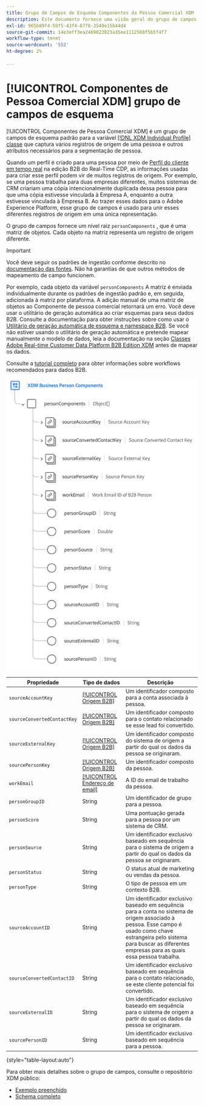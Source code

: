 ```yaml
---
title: Grupo de Campos de Esquema Componentes da Pessoa Comercial XDM
description: Este documento fornece uma visão geral do grupo de campos Componentes de pessoa comercial do XDM.
exl-id: 965b89f4-59f5-43f4-8778-3549e15b44d4
source-git-commit: 14e3eff3ea2469023823a35ee1112568f5b5f4f7
workflow-type: tm+mt
source-wordcount: '552'
ht-degree: 2%

---
```


# [!UICONTROL Componentes de Pessoa Comercial XDM] grupo de campos de esquema

[!UICONTROL Componentes de Pessoa Comercial XDM] é um grupo de campos de esquema padrão para a variável [[!DNL XDM Individual Profile] classe](../../classes/individual-profile.md) que captura vários registros de origem de uma pessoa e outros atributos necessários para a segmentação de pessoa.

Quando um perfil é criado para uma pessoa por meio de [Perfil do cliente em tempo real](../../../profile/home.md) na edição B2B do Real-Time CDP, as informações usadas para criar esse perfil podem vir de muitos registros de origem. Por exemplo, se uma pessoa trabalha para duas empresas diferentes, muitos sistemas de CRM criariam uma cópia intencionalmente duplicada dessa pessoa para que uma cópia estivesse vinculada à Empresa A, enquanto a outra estivesse vinculada à Empresa B. Ao trazer esses dados para o Adobe Experience Platform, esse grupo de campos é usado para unir esses diferentes registros de origem em uma única representação.

O grupo de campos fornece um nível raiz `personComponents` , que é uma matriz de objetos. Cada objeto na matriz representa um registro de origem diferente.

>[!IMPORTANT]
>
>Você deve seguir os padrões de ingestão conforme descrito no [documentação das fontes](../../../rtcdp/sources/b2b.md). Não há garantias de que outros métodos de mapeamento de campo funcionem.
>
>Por exemplo, cada objeto da variável `personComponents` A matriz é enviada individualmente durante os padrões de ingestão padrão e, em seguida, adicionada à matriz por plataforma. A adição manual de uma matriz de objetos ao Componente de pessoa comercial retornará um erro.
>Você deve usar o utilitário de geração automática ao criar esquemas para seus dados B2B. Consulte a documentação para obter instruções sobre como usar o [Utilitário de geração automática de esquema e namespace B2B](../../../sources/connectors/adobe-applications/marketo/marketo-namespaces.md). Se você não estiver usando o utilitário de geração automática e pretende mapear manualmente o modelo de dados, leia a documentação na seção [Classes Adobe Real-time Customer Data Platform B2B Edition XDM](../../../rtcdp/schemas/b2b.md) antes de mapear os dados.
>
>Consulte a [tutorial completo](../../../rtcdp/b2b-tutorial.md) para obter informações sobre workflows recomendados para dados B2B.

![](../../images/field-groups/business-person-components.png)

| Propriedade | Tipo de dados | Descrição |
| --- | --- | --- |
| `sourceAccountKey` | [[!UICONTROL Origem B2B]](../../data-types/b2b-source.md) | Um identificador composto para a conta associada à pessoa. |
| `sourceConvertedContactKey` | [[!UICONTROL Origem B2B]](../../data-types/b2b-source.md) | Um identificador composto para o contato relacionado se esse lead foi convertido. |
| `sourceExternalKey` | [[!UICONTROL Origem B2B]](../../data-types/b2b-source.md) | Um identificador composto do sistema de origem a partir do qual os dados da pessoa se originaram. |
| `sourcePersonKey` | [[!UICONTROL Origem B2B]](../../data-types/b2b-source.md) | Um identificador composto da pessoa. |
| `workEmail` | [[!UICONTROL Endereço de email]](../../data-types/b2b-source.md) | A ID do email de trabalho da pessoa. |
| `personGroupID` | String | Um identificador de grupo para a pessoa. |
| `personScore` | String | Uma pontuação gerada para a pessoa por um sistema de CRM. |
| `personSource` | String | Um identificador exclusivo baseado em sequência para o sistema de origem a partir do qual os dados da pessoa se originaram. |
| `personStatus` | String | O status atual de marketing ou vendas da pessoa. |
| `personType` | String | O tipo de pessoa em um contexto B2B. |
| `sourceAccountID` | String | Um identificador exclusivo baseado em sequência para a conta no sistema de origem associado à pessoa. Esse campo é usado como chave estrangeira pelo sistema para buscar as diferentes empresas para as quais essa pessoa trabalha. |
| `sourceConvertedContactID` | String | Um identificador exclusivo baseado em sequência para o contato relacionado, se este cliente potencial foi convertido. |
| `sourceExternalID` | String | Um identificador exclusivo baseado em sequência para o sistema de origem a partir do qual os dados da pessoa se originaram. |
| `sourcePersonID` | String | Um identificador exclusivo baseado em sequência para a pessoa. |

{style=&quot;table-layout:auto&quot;}

Para obter mais detalhes sobre o grupo de campos, consulte o repositório XDM público:

* [Exemplo preenchido](https://github.com/adobe/xdm/blob/master/components/fieldgroups/profile/b2b-person-components.example.1.json)
* [Schema completo](https://github.com/adobe/xdm/blob/master/components/fieldgroups/profile/b2b-person-components.schema.json)
